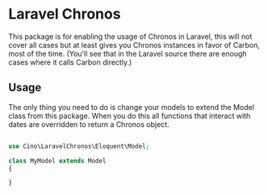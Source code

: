 # Laravel Chronos

This package is for enabling the usage of Chronos in Laravel, this will not cover all cases but at least gives you Chronos instances in favor of Carbon, most of the time. (You'll see that in the Laravel source there are enough cases where it calls Carbon directly.)

## Usage

The only thing you need to do is change your models to extend the Model class from this package. When you do this all functions that interact with dates are overridden to return a Chronos object.

```php

use Cino\LaravelChronos\Eloquent\Model;

class MyModel extends Model
{

}
```

